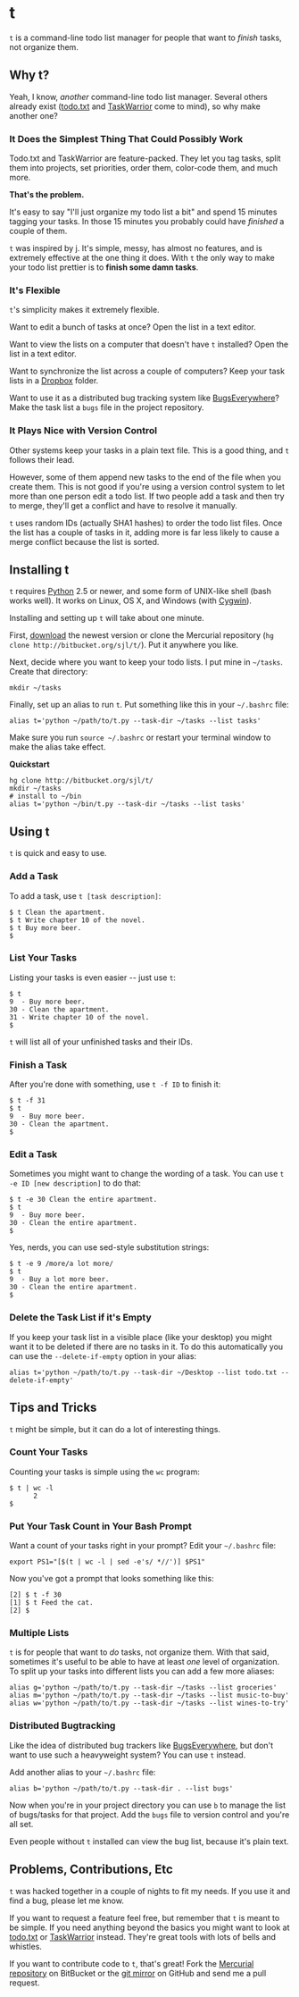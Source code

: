 t
=======

`t` is a command-line todo list manager for people that want to *finish* tasks,
not organize them.


Why t?
------

Yeah, I know, *another* command-line todo list manager.  Several others already
exist ([todo.txt][] and [TaskWarrior][] come to mind), so why make another one?

[todo.txt]: http://ginatrapani.github.com/todo.txt-cli/
[TaskWarrior]: http://taskwarrior.org/

### It Does the Simplest Thing That Could Possibly Work

Todo.txt and TaskWarrior are feature-packed.  They let you tag tasks, split
them into projects, set priorities, order them, color-code them, and much more.

**That's the problem.**

It's easy to say "I'll just organize my todo list a bit" and spend 15 minutes
tagging your tasks.  In those 15 minutes you probably could have *finished*
a couple of them.

`t` was inspired by [j][].  It's simple, messy, has almost no features, and is
extremely effective at the one thing it does.  With `t` the only way to make
your todo list prettier is to **finish some damn tasks**.

[j]: http://github.com/rupa/j2/

### It's Flexible

`t`'s simplicity makes it extremely flexible.

Want to edit a bunch of tasks at once?  Open the list in a text editor.

Want to view the lists on a computer that doesn't have `t` installed?  Open the
list in a text editor.

Want to synchronize the list across a couple of computers?  Keep your task
lists in a [Dropbox][] folder.

Want to use it as a distributed bug tracking system like [BugsEverywhere][]?
Make the task list a `bugs` file in the project repository.

[Dropbox]: https://www.getdropbox.com/
[BugsEverywhere]: http://bugseverywhere.org/

### It Plays Nice with Version Control

Other systems keep your tasks in a plain text file.  This is a good thing, and
`t` follows their lead.

However, some of them append new tasks to the end of the file when you create
them.  This is not good if you're using a version control system to let more
than one person edit a todo list.  If two people add a task and then try to
merge, they'll get a conflict and have to resolve it manually.

`t` uses random IDs (actually SHA1 hashes) to order the todo list files.  Once
the list has a couple of tasks in it, adding more is far less likely to cause
a merge conflict because the list is sorted.


Installing t
------------

`t` requires [Python][] 2.5 or newer, and some form of UNIX-like shell (bash
works well).  It works on Linux, OS X, and Windows (with [Cygwin][]).

[Python]: http://python.org/
[Cygwin]: http://www.cygwin.com/

Installing and setting up `t` will take about one minute.

First, [download][] the newest version or clone the Mercurial repository
(`hg clone http://bitbucket.org/sjl/t/`).  Put it anywhere you like.

[download]: http://bitbucket.org/sjl/t/get/tip.zip

Next, decide where you want to keep your todo lists.  I put mine in `~/tasks`.
Create that directory:

    mkdir ~/tasks

Finally, set up an alias to run `t`.  Put something like this in your
`~/.bashrc` file:

    alias t='python ~/path/to/t.py --task-dir ~/tasks --list tasks'

Make sure you run `source ~/.bashrc` or restart your terminal window to make
the alias take effect.

**Quickstart**

    hg clone http://bitbucket.org/sjl/t/
    mkdir ~/tasks
    # install to ~/bin
    alias t='python ~/bin/t.py --task-dir ~/tasks --list tasks'

Using t
-------

`t` is quick and easy to use.

### Add a Task

To add a task, use `t [task description]`:

    $ t Clean the apartment.
    $ t Write chapter 10 of the novel.
    $ t Buy more beer.
    $

### List Your Tasks

Listing your tasks is even easier -- just use `t`:

    $ t
    9  - Buy more beer.
    30 - Clean the apartment.
    31 - Write chapter 10 of the novel.
    $

`t` will list all of your unfinished tasks and their IDs.

### Finish a Task

After you're done with something, use `t -f ID` to finish it:

    $ t -f 31
    $ t
    9  - Buy more beer.
    30 - Clean the apartment.
    $

### Edit a Task

Sometimes you might want to change the wording of a task.  You can use
`t -e ID [new description]` to do that:

    $ t -e 30 Clean the entire apartment.
    $ t
    9  - Buy more beer.
    30 - Clean the entire apartment.
    $

Yes, nerds, you can use sed-style substitution strings:

    $ t -e 9 /more/a lot more/
    $ t
    9  - Buy a lot more beer.
    30 - Clean the entire apartment.
    $

### Delete the Task List if it's Empty

If you keep your task list in a visible place (like your desktop) you might
want it to be deleted if there are no tasks in it.  To do this automatically
you can use the `--delete-if-empty` option in your alias:

    alias t='python ~/path/to/t.py --task-dir ~/Desktop --list todo.txt --delete-if-empty'

Tips and Tricks
---------------

`t` might be simple, but it can do a lot of interesting things.

### Count Your Tasks

Counting your tasks is simple using the `wc` program:

    $ t | wc -l
          2
    $

### Put Your Task Count in Your Bash Prompt

Want a count of your tasks right in your prompt?  Edit your `~/.bashrc` file:

    export PS1="[$(t | wc -l | sed -e's/ *//')] $PS1"

Now you've got a prompt that looks something like this:

    [2] $ t -f 30
    [1] $ t Feed the cat.
    [2] $

### Multiple Lists

`t` is for people that want to *do* tasks, not organize them.  With that said,
sometimes it's useful to be able to have at least *one* level of organization.
To split up your tasks into different lists you can add a few more aliases:

    alias g='python ~/path/to/t.py --task-dir ~/tasks --list groceries'
    alias m='python ~/path/to/t.py --task-dir ~/tasks --list music-to-buy'
    alias w='python ~/path/to/t.py --task-dir ~/tasks --list wines-to-try'

### Distributed Bugtracking

Like the idea of distributed bug trackers like [BugsEverywhere][], but don't
want to use such a heavyweight system?  You can use `t` instead.

Add another alias to your `~/.bashrc` file:

    alias b='python ~/path/to/t.py --task-dir . --list bugs'

Now when you're in your project directory you can use `b` to manage the list of
bugs/tasks for that project.  Add the `bugs` file to version control and you're
all set.

Even people without `t` installed can view the bug list, because it's plain text.


Problems, Contributions, Etc
----------------------------

`t` was hacked together in a couple of nights to fit my needs.  If you use it
and find a bug, please let me know.

If you want to request a feature feel free, but remember that `t` is meant to
be simple.  If you need anything beyond the basics you might want to look at
[todo.txt][] or [TaskWarrior][] instead.  They're great tools with lots of
bells and whistles.

If you want to contribute code to `t`, that's great!  Fork the
[Mercurial repository][] on BitBucket or the [git mirror][] on GitHub and send me
a pull request.

[Mercurial repository]: http://bitbucket.org/sjl/t/
[git mirror]: http://github.com/sjl/t/
